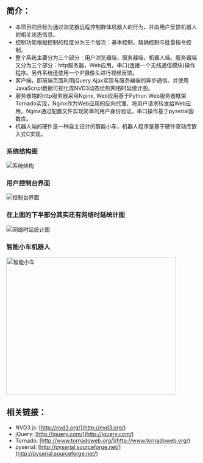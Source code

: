 ## 简介：
* 本项目的目标为通过浏览器远程控制群体机器人的行为，并向用户反馈机器人的相关状态信息。<br />
* 控制功能根据控制的粒度分为三个层次：基本控制，精确控制与批量指令控制。<br />
* 整个系统主要分为三个部分：用户浏览器端，服务器端，机器人端。服务器端又分为三个部分：http服务器，Web应用，串口(连接一个无线通信模块)操作程序。另外系统还使用一个IP摄像头进行视频反馈。
* 客户端，即前端页面利用jQuery Ajax实现与服务器端的异步通信。并使用JavaScript数据可视化库NVD3动态绘制网络时延统计图。
* 服务器端的http服务器采用Nginx, Web应用基于Python Web服务器框架Tornado实现，Nginx作为Web应用的反向代理，将用户请求转发给Web应用。Nginx通过配置文件实现简单的用户身份验证。串口操作基于pyserial函数库。
* 机器人端的硬件是一种自主设计的智能小车，机器人程序是基于硬件驱动库嵌入式C实现。

### 系统结构图

![系统结构](https://raw.github.com/youngsterxyf/WebBasedRobot/master/server_code/static/img/sys-arch.png)

### 用户控制台界面

![控制台界面](https://raw.github.com/youngsterxyf/WebBasedRobot/master/server_code/static/img/Web-Interface.png)

### 在上图的下半部分其实还有网络时延统计图

![网络时延统计图](https://raw.github.com/youngsterxyf/WebBasedRobot/master/server_code/static/img/NVD3.png)

### 智能小车机器人

<img src="https://raw.github.com/youngsterxyf/WebBasedRobot/master/server_code/static/img/robot-car.png" width="445" height="360" alt="智能小车">

## 相关链接：
* NVD3.js: [http://nvd3.org/](http://nvd3.org/)
* jQuery: [http://jquery.com/](http://jquery.com/)
* Tornado: [http://www.tornadoweb.org/](http://www.tornadoweb.org/)
* pyserial: [http://pyserial.sourceforge.net/](http://pyserial.sourceforge.net/)
